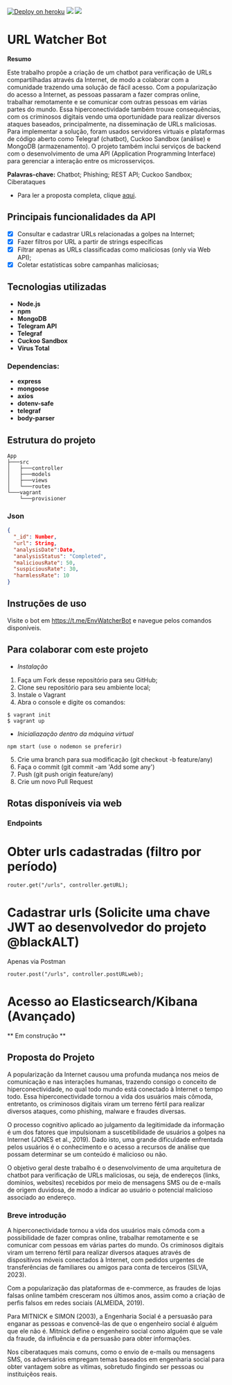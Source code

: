 [![Deploy on heroku](https://img.shields.io/badge/deploy-heroku.com-blueviolet)](/) [![](https://img.shields.io/badge/database-mongodb-green)](https://www.mongodb.com/) [![](https://img.shields.io/badge/documentation-swagger-informational)]()
# URL Watcher Bot
**Resumo**

Este trabalho propõe a criação de um chatbot para verificação de URLs compartilhadas através da Internet, de modo a colaborar com a comunidade trazendo uma solução de fácil acesso. Com a popularização do acesso a Internet, as pessoas passaram a fazer compras online, trabalhar remotamente e se comunicar com outras pessoas em várias partes do mundo. Essa hiperconectividade também trouxe consequências, com os criminosos digitais vendo uma oportunidade para realizar diversos ataques baseados, principalmente, na disseminação de URLs maliciosas. Para implementar a solução, foram usados servidores virtuais e plataformas de código aberto como Telegraf (chatbot), Cuckoo Sandbox (análise) e MongoDB (armazenamento). O projeto também inclui serviços de backend com o desenvolvimento de uma API (Application Programming Interface) para gerenciar a interação entre os microsserviços.

**Palavras-chave:** Chatbot; Phishing; REST API; Cuckoo Sandbox; Ciberataques

- Para ler a proposta completa, clique [aqui](#Proposta-do-Projeto).

## Principais funcionalidades da API

- [X] Consultar e cadastrar URLs relacionadas a golpes na Internet;
- [X] Fazer filtros por URL a partir de strings específicas
- [x] Filtrar apenas as URLs classificadas como maliciosas (only via Web API);
- [x] Coletar estatísticas sobre campanhas maliciosas;

## Tecnologias utilizadas

- **Node.js**
- **npm**
- **MongoDB**
- **Telegram API**
- **Telegraf**
- **Cuckoo Sandbox**
- **Virus Total**

### Dependencias:
- **express**
- **mongoose**
- **axios**
- **dotenv-safe**
- **telegraf**
- **body-parser**

## Estrutura do projeto

```
App
├───src
│   ├───controller
│   ├───models
│   ├───views
│   └───routes
└───vagrant
    └───provisioner  
```
### Json

```json
{
  "_id": Number,
  "url": String,
  "analysisDate":Date,
  "analysisStatus": "Completed",
  "maliciousRate": 50,
  "suspiciousRate": 30,
  "harmlessRate": 10
}
```

## Instruções de uso

Visite o bot em https://t.me/EnvWatcherBot e navegue pelos comandos disponíveis.

## Para colaborar com este projeto

- *Instalação*

1. Faça um Fork desse repositório para seu GitHub;
2. Clone seu repositório para seu ambiente local;
3. Instale o Vagrant
4. Abra o console e digite os comandos:

```
$ vagrant init 
$ vagrant up
```

- *Inicialiazação dentro da máquina virtual*

```
npm start (use o nodemon se preferir)
```

5. Crie uma branch para sua modificação (git checkout -b feature/any)
6. Faça o commit (git commit -am 'Add some any')
7. Push (git push origin feature/any)
8. Crie um novo Pull Request

## Rotas disponíveis via web

### Endpoints

# Obter urls cadastradas (filtro por período)

```
router.get("/urls", controller.getURL);
```

# Cadastrar urls (Solicite uma chave JWT ao desenvolvedor do projeto @blackALT)

Apenas via Postman
```
router.post("/urls", controller.postURLweb);
```

# Acesso ao Elasticsearch/Kibana (Avançado)

** Em construção **


## Proposta do Projeto

A popularização da Internet causou uma profunda mudança nos meios de comunicação e nas interações humanas, trazendo consigo o conceito de hiperconectividade, no qual todo mundo está conectado à Internet o tempo todo. Essa hiperconectividade tornou a vida dos usuários mais cômoda, entretanto, os criminosos digitais viram um terreno fértil para realizar diversos ataques, como phishing, malware e fraudes diversas.

O processo cognitivo aplicado ao julgamento da legitimidade da informação é um dos fatores que impulsionam a suscetibilidade de usuários a golpes na Internet (JONES et al., 2019). Dado isto, uma grande dificuldade enfrentada pelos usuários é o conhecimento e o acesso a recursos de análise que possam determinar se um conteúdo é malicioso ou não.

O objetivo geral deste trabalho é o desenvolvimento de uma arquitetura de chatbot para verificação de URLs maliciosas, ou seja, de endereços (links, domínios, websites) recebidos por meio de mensagens SMS ou de e-mails de origem duvidosa, de modo a indicar ao usuário o potencial malicioso associado ao endereço.

### Breve introdução

A hiperconectividade tornou a vida dos usuários mais cômoda com a possibilidade de fazer compras online, trabalhar remotamente e se comunicar com pessoas em várias partes do mundo. Os criminosos digitais viram um terreno fértil para realizar diversos ataques através de dispositivos móveis conectados à Internet, com pedidos urgentes de transferências de familiares ou amigos para conta de terceiros (SILVA, 2023).

Com a popularização das plataformas de e-commerce, as fraudes de lojas falsas online também cresceram nos últimos anos, assim como a criação de perfis falsos em redes sociais (ALMEIDA, 2019).

Para MITNICK e SIMON (2003), a Engenharia Social é a persuasão para enganar as pessoas e convencê-las de que o engenheiro social é alguém que ele não é. Mitnick define o engenheiro social como alguém que se vale da fraude, da influência e da persuasão para obter informações.

Nos ciberataques mais comuns, como o envio de e-mails ou mensagens SMS, os adversários empregam temas baseados em engenharia social para obter vantagem sobre as vítimas, sobretudo fingindo ser pessoas ou instituiçẽos reais.
